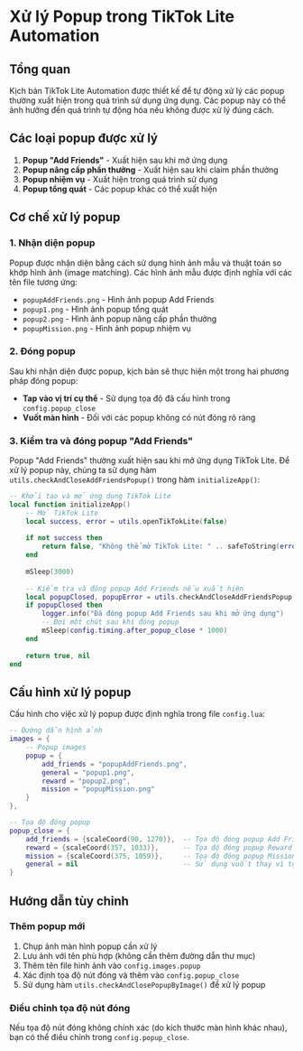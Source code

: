 # Xử lý Popup trong TikTok Lite Automation

## Tổng quan

Kịch bản TikTok Lite Automation được thiết kế để tự động xử lý các popup thường xuất hiện trong quá trình sử dụng ứng dụng. Các popup này có thể ảnh hưởng đến quá trình tự động hóa nếu không được xử lý đúng cách.

## Các loại popup được xử lý

1. **Popup "Add Friends"** - Xuất hiện sau khi mở ứng dụng
2. **Popup nâng cấp phần thưởng** - Xuất hiện sau khi claim phần thưởng
3. **Popup nhiệm vụ** - Xuất hiện trong quá trình sử dụng
4. **Popup tổng quát** - Các popup khác có thể xuất hiện

## Cơ chế xử lý popup

### 1. Nhận diện popup

Popup được nhận diện bằng cách sử dụng hình ảnh mẫu và thuật toán so khớp hình ảnh (image matching). Các hình ảnh mẫu được định nghĩa với các tên file tương ứng:

- `popupAddFriends.png` - Hình ảnh popup Add Friends
- `popup1.png` - Hình ảnh popup tổng quát
- `popup2.png` - Hình ảnh popup nâng cấp phần thưởng
- `popupMission.png` - Hình ảnh popup nhiệm vụ

### 2. Đóng popup

Sau khi nhận diện được popup, kịch bản sẽ thực hiện một trong hai phương pháp đóng popup:

- **Tap vào vị trí cụ thể** - Sử dụng tọa độ đã cấu hình trong `config.popup_close`
- **Vuốt màn hình** - Đối với các popup không có nút đóng rõ ràng

### 3. Kiểm tra và đóng popup "Add Friends"

Popup "Add Friends" thường xuất hiện sau khi mở ứng dụng TikTok Lite. Để xử lý popup này, chúng ta sử dụng hàm `utils.checkAndCloseAddFriendsPopup()` trong hàm `initializeApp()`:

```lua
-- Khởi tạo và mở ứng dụng TikTok Lite
local function initializeApp()
    -- Mở TikTok Lite
    local success, error = utils.openTikTokLite(false)
    
    if not success then
        return false, "Không thể mở TikTok Lite: " .. safeToString(error or "")
    end
    
    mSleep(3000)
    
    -- Kiểm tra và đóng popup Add Friends nếu xuất hiện
    local popupClosed, popupError = utils.checkAndCloseAddFriendsPopup()
    if popupClosed then
        logger.info("Đã đóng popup Add Friends sau khi mở ứng dụng")
        -- Đợi một chút sau khi đóng popup
        mSleep(config.timing.after_popup_close * 1000)
    end
    
    return true, nil
end
```

## Cấu hình xử lý popup

Cấu hình cho việc xử lý popup được định nghĩa trong file `config.lua`:

```lua
-- Đường dẫn hình ảnh
images = {
    -- Popup images
    popup = {
        add_friends = "popupAddFriends.png",
        general = "popup1.png",
        reward = "popup2.png",
        mission = "popupMission.png"
    }
},

-- Tọa độ đóng popup
popup_close = {
    add_friends = {scaleCoord(90, 1270)},  -- Tọa độ đóng popup Add Friends
    reward = {scaleCoord(357, 1033)},      -- Tọa độ đóng popup Reward
    mission = {scaleCoord(375, 1059)},     -- Tọa độ đóng popup Mission
    general = nil                          -- Sử dụng vuốt thay vì tọa độ cụ thể
}
```

## Hướng dẫn tùy chỉnh

### Thêm popup mới

1. Chụp ảnh màn hình popup cần xử lý
2. Lưu ảnh với tên phù hợp (không cần thêm đường dẫn thư mục)
3. Thêm tên file hình ảnh vào `config.images.popup`
4. Xác định tọa độ nút đóng và thêm vào `config.popup_close`
5. Sử dụng hàm `utils.checkAndClosePopupByImage()` để xử lý popup

### Điều chỉnh tọa độ nút đóng

Nếu tọa độ nút đóng không chính xác (do kích thước màn hình khác nhau), bạn có thể điều chỉnh trong `config.popup_close`. 